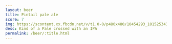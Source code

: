 ```yaml
---
layout: beer
title: Pintail pale ale
score: 7
img: https://scontent.xx.fbcdn.net/v/t1.0-0/p480x480/10454293_10152534306298745_7768963216409422880_n.jpg?oh=61195aa3e3b84e7bc0094b1ac3644804&oe=5876A283
desc: Kind of a Pale crossed with an IPA
permalink: /beer/:title.html
---
```

